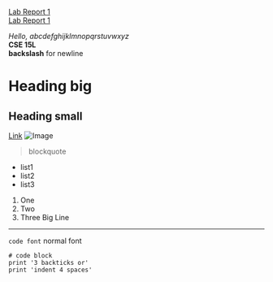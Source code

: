 [Lab Report 1](lab-report-1-week-2.html)\
[Lab Report 1](https://playereugene.github.io/cse15l-lab-reports/lab-report-1-week-2.html)

*Hello, abcdefghijklmnopqrstuvwxyz*\
**CSE 15L**\
**backslash** for newline
# Heading big
## Heading small
[Link](http://google.com)
![Image](https://upload.wikimedia.org/wikipedia/commons/thumb/b/b2/Green_square.svg/1200px-Green_square.svg.png)
> blockquote

* list1
* list2
* list3
1. One
2. Two
3. Three
Big Line
---
`code font` normal font
```
# code block
print '3 backticks or'
print 'indent 4 spaces'
```